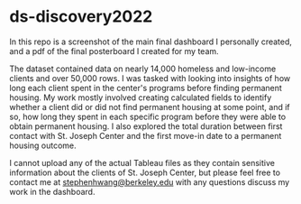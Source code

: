 # ds-discovery2022
In this repo is a screenshot of the main final dashboard I personally created, and a pdf of the final posterboard I created for my team.

The dataset contained data on nearly 14,000 homeless and low-income clients and over 50,000 rows. I was tasked with looking into insights of how long each client spent in the center's programs before finding permanent housing. My work mostly involved creating calculated fields to identify whether a client did or did not find permanent housing at some point, and if so, how long they spent in each specific program before they were able to obtain permanent housing. I also explored the total duration between first contact with St. Joseph Center and the first move-in date to a permanent housing outcome. 

I cannot upload any of the actual Tableau files as they contain sensitive information about the clients of St. Joseph Center, but please feel free to contact me at stephenhwang@berkeley.edu with any questions discuss my work in the dashboard.
